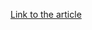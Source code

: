 [Link to the article](https://www.securityweek.com/2025-ndaa-provides-3-billion-funding-for-fccs-rip-and-replace-program/)
